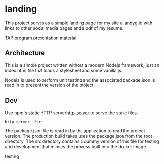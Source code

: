 # landing

This project serves as a simple landing page for my site at [andyg.io](https://andyg.io) with links to other social media pages and a pdf of my resume.

[TAP program presentation material](https://github.com/andygodish/wikijs-storage/blob/main/andygio/landing.md)

## Architecture

This is a simple project written without a modern Nodejs framework, just an index.html file that loads a stylesheet and some vanilla js. 

Nodejs is used to perform unit testing and the associated package.json is read in to present the version of the project. 

## Dev

Use npm's static HTTP server[http-server](https://www.npmjs.com/package/http-server) to serve the static files.

```
http-server ./src
```

The package.json file is read in by the application to read the project version. The production build takes uses the package.json from the root directory. The src directory contains a dummy version of this file for testing and development that mimics the process built into the docker image. 

testing